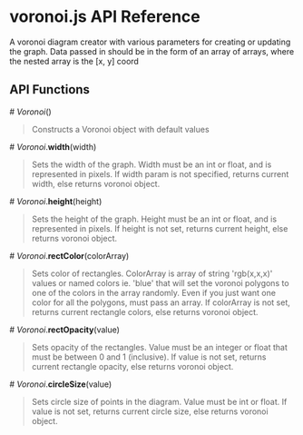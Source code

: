 # voronoi.js API Reference

A voronoi diagram creator with various parameters for creating or updating the graph.
Data passed in should be in the form of an array of arrays, where the nested array is the [x, y] coord

## API Functions

\# *Voronoi*()

> Constructs a Voronoi object with default values

\# *Voronoi*.**width**(width)
> Sets the width of the graph. Width must be an int or float, and is represented in pixels. If width param is not specified, returns current width, else returns voronoi object.

\# *Voronoi*.**height**(height)
> Sets the height of the graph. Height must be an int or float, and is represented in pixels. If height is not set, returns current height, else returns voronoi object.

\# *Voronoi*.**rectColor**(colorArray)
> Sets color of rectangles. ColorArray is array of string 'rgb(x,x,x)' values or named colors ie. 'blue' that will set the voronoi polygons to one of the colors in the array randomly. Even if you just want one color for all the polygons, must pass an array. If colorArray is not set, returns current rectangle colors, else returns voronoi object.

\# *Voronoi*.**rectOpacity**(value)
> Sets opacity of the rectangles. Value must be an integer or float that must be between 0 and 1 (inclusive). If value is not set, returns current rectangle opacity, else returns voronoi object.

\# *Voronoi*.**circleSize**(value)
> Sets circle size of points in the diagram. Value must be int or float. If value is not set, returns current circle size, else returns voronoi object.
